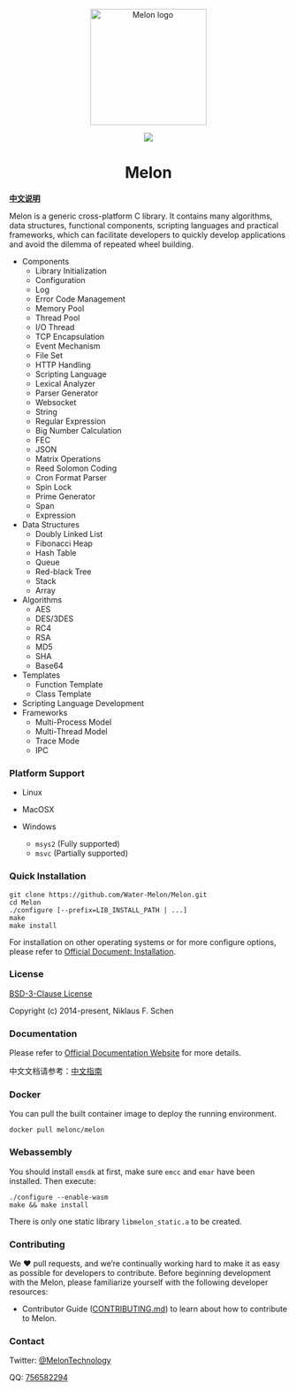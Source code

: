 <p align="center"><img width="210" src="https://github.com/Water-Melon/Melon/blob/master/docs/logo.png?raw=true" alt="Melon logo"></p>
<p align="center"><img src="https://img.shields.io/github/license/Water-Melon/Melang" /></p>
<h1 align="center">Melon</h1>



**[中文说明](http://doc.melonc.io/cn/)**

Melon is a generic cross-platform C library. It contains many algorithms, data structures, functional components, scripting languages and practical frameworks, which can facilitate developers to quickly develop applications and avoid the dilemma of repeated wheel building.

- Components
  - Library Initialization
  - Configuration
  - Log
  - Error Code Management
  - Memory Pool
  - Thread Pool
  - I/O Thread
  - TCP Encapsulation
  - Event Mechanism
  - File Set
  - HTTP Handling
  - Scripting Language
  - Lexical Analyzer
  - Parser Generator
  - Websocket
  - String
  - Regular Expression
  - Big Number Calculation
  - FEC
  - JSON
  - Matrix Operations
  - Reed Solomon Coding
  - Cron Format Parser
  - Spin Lock
  - Prime Generator
  - Span
  - Expression
- Data Structures
  - Doubly Linked List
  - Fibonacci Heap
  - Hash Table
  - Queue
  - Red-black Tree
  - Stack
  - Array
- Algorithms
  - AES
  - DES/3DES
  - RC4
  - RSA
  - MD5
  - SHA
  - Base64
- Templates
  - Function Template
  - Class Template
- Scripting Language Development
- Frameworks
  - Multi-Process Model
  - Multi-Thread Model
  - Trace Mode
  - IPC



### Platform Support

- Linux

- MacOSX

- Windows
  - `msys2` (Fully supported)
  - `msvc` (Partially supported)




### Quick Installation

```
git clone https://github.com/Water-Melon/Melon.git
cd Melon
./configure [--prefix=LIB_INSTALL_PATH | ...]
make
make install
```

For installation on other operating systems or for more configure options, please refer to [Official Document: Installation](http://doc.melonc.io/en/install.html).



### License

[BSD-3-Clause License](https://github.com/Water-Melon/Melang/blob/master/LICENSE)

Copyright (c) 2014-present, Niklaus F. Schen



### Documentation

Please refer to [Official Documentation Website](http://doc.melonc.io/) for more details.

中文文档请参考：[中文指南](http://doc.melonc.io/cn/)



### Docker

You can pull the built container image to deploy the running environment.

```shell
docker pull melonc/melon
```



### Webassembly

You should install `emsdk` at first, make sure `emcc` and `emar` have been installed. Then execute:

```shell
./configure --enable-wasm
make && make install
```

There is only one static library `libmelon_static.a` to be created.



### Contributing
We ❤️  pull requests, and we’re continually working hard to make it as easy as possible for developers to contribute.
Before beginning development with the Melon, please familiarize yourself with the following developer resources:

- Contributor Guide ([CONTRIBUTING.md](https://github.com/Water-Melon/Melon/blob/master/CONTRIBUTING.md)) to learn about how to contribute to Melon.



### Contact

Twitter: [@MelonTechnology](https://twitter.com/MelonTechnology)

QQ: [756582294](http://qm.qq.com/cgi-bin/qm/qr?_wv=1027&k=4e2GRrKLo6cz7kptaU_cUHhZ3JeHQT5b&authKey=ffV3ztGX3QAZP%2BRCnbdwAUETeT8O3VIxiIeyBch0DkvxAoM3J%2Bs3Ol1sZjcZwuto&noverify=0&group_code=756582294)

